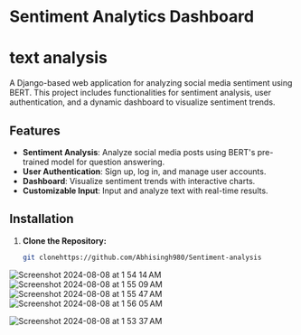 # Sentiment  Analytics Dashboard

# text analysis

A Django-based web application for analyzing social media sentiment using BERT. This project includes functionalities for sentiment analysis, user authentication, and a dynamic dashboard to visualize sentiment trends.

## Features

- **Sentiment Analysis**: Analyze social media posts using BERT's pre-trained model for question answering.
- **User Authentication**: Sign up, log in, and manage user accounts.
- **Dashboard**: Visualize sentiment trends with interactive charts.
- **Customizable Input**: Input and analyze text with real-time results.

## Installation

1. **Clone the Repository:**

   ```bash
   git clonehttps://github.com/Abhisingh980/Sentiment-analysis

   
![Screenshot 2024-08-08 at 1 54 14 AM](https://github.com/user-attachments/assets/f2ccd8ac-cdb9-43df-a299-92c10500b66a)
![Screenshot 2024-08-08 at 1 55 09 AM](https://github.com/user-attachments/assets/5a7fb4f1-8556-47bc-897e-36853e564bb6)
![Screenshot 2024-08-08 at 1 55 47 AM](https://github.com/user-attachments/assets/f69aaa76-cb49-4474-9302-9c915aad4b22)
![Screenshot 2024-08-08 at 1 56 05 AM](https://github.com/user-attachments/assets/19991e0a-4ceb-48b3-8ec4-b569e7029371)


![Screenshot 2024-08-08 at 1 53 37 AM](https://github.com/user-attachments/assets/f09d2092-3228-4c9f-a3c3-a00fa4e209a5)

